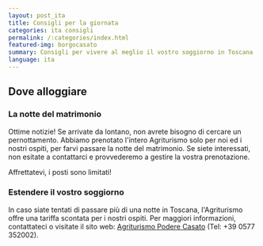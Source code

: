 ```yaml
---
layout: post_ita
title: Consigli per la giornata
categories: ita consigli
permalink: /:categories/index.html
featured-img: borgocasato
summary: Consigli per vivere al meglio il vostro soggiorno in Toscana
language: ita
---
```



## Dove alloggiare

### La notte del matrimonio

Ottime notizie! Se arrivate da lontano, non avrete bisogno di cercare un pernottamento. Abbiamo prenotato l'intero Agriturismo solo per noi ed i nostri ospiti, per farvi passare la notte del matrimonio. Se siete interessati, non esitate a contattarci e provvederemo a gestire la vostra prenotazione. 

Affrettatevi, i posti sono limitati!


### Estendere il vostro soggiorno

In caso siate tentati di passare più di una notte in Toscana, l'Agriturismo offre una tariffa scontata per i nostri ospiti. Per maggiori informazioni, contattateci o visitate il sito web: [Agriturismo Podere Casato](https://www.agriturismopoderecasato.it/) (Tel: +39 0577 352002).   

<br> 


